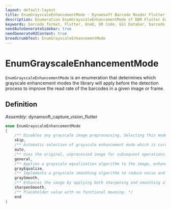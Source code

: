 ```yaml
---
layout: default-layout
title: EnumGrayscaleEnhancementMode - Dynamsoft Barcode Reader Flutter
description: Enumeration EnumGrayscaleEnhancementMode of DBR Flutter Edition defines the modes for extracting barcode data during the final phase of the barcode decoding process
keywords: barcode format, Flutter, OneD, QR Code, GS1 Databar, barcode reader, settings, grayscale
needAutoGenerateSidebar: true
needGenerateH3Content: true
breadcrumbText: EnumGrayscaleEnhancementMode
---
```


# EnumGrayscaleEnhancementMode

`EnumGrayscaleEnhancementMode` is an enumeration that determines which grayscale enhancement modes the library will apply before the detection process to improve the read rate of the barcodes in a given image or frame.

## Definition

*Assembly:* dynamsoft_capture_vision_flutter

```dart
enum EnumGrayscaleEnhancementMode
{
    /** Disables any grayscale image preprocessing. Selecting this mode skips the preprocessing step, passing the image through to subsequent operations without modification. */
    skip,
    /** Automatic selection of grayscale enhancement mode which is currently not supported. Future implementations may automatically choose the most suitable enhancement based on image analysis. */
    auto,
    /** Uses the original, unprocessed image for subsequent operations. This mode is selected when no specific grayscale enhancement is required, maintaining the image in its natural state. */
    general,
    /** Applies a grayscale equalization algorithm to the image, enhancing contrast and detail in gray level. Suitable for images with poor contrast. */
    grayEqualize,
    /** Implements a grayscale smoothing algorithm to reduce noise and smooth the image. This can be beneficial for images with high levels of grain or noise. */
    graySmooth,
    /** Enhances the image by applying both sharpening and smoothing algorithms. This mode aims to increase clarity and detail while reducing noise, offering a balanced approach to image preprocessing. */
    sharpenSmooth,
    /** Placeholder value with no functional meaning. */
    end
}
```
